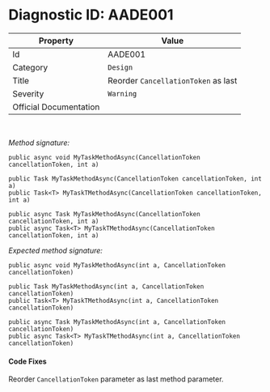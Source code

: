# Diagnostic ID: AADE001

| Property               | Value                                           |
| ---------------------- | ------------------------------------------------|
| Id                     | AADE001                                         |
| Category				 | `Design`										   |
| Title                  | Reorder `CancellationToken` as last           |
| Severity               | `Warning`                                      |
| Official Documentation |                                                 |

<br />

_Method signature:_

```
public async void MyTaskMethodAsync(CancellationToken cancellationToken, int a)

public Task MyTaskMethodAsync(CancellationToken cancellationToken, int a)
public Task<T> MyTaskTMethodAsync(CancellationToken cancellationToken, int a)

public async Task MyTaskMethodAsync(CancellationToken cancellationToken, int a)
public async Task<T> MyTaskTMethodAsync(CancellationToken cancellationToken, int a)
```

_Expected method signature:_

```
public async void MyTaskMethodAsync(int a, CancellationToken cancellationToken)

public Task MyTaskMethodAsync(int a, CancellationToken cancellationToken)
public Task<T> MyTaskTMethodAsync(int a, CancellationToken cancellationToken)

public async Task MyTaskMethodAsync(int a, CancellationToken cancellationToken)
public async Task<T> MyTaskTMethodAsync(int a, CancellationToken cancellationToken)
```

#### Code Fixes
Reorder `CancellationToken` parameter as last method parameter.